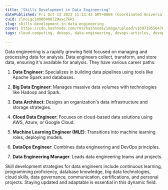 ```yaml
---
title: "Skills Development in Data Engineering"
datePublished: Fri Oct 13 2023 11:13:43 GMT+0000 (Coordinated Universal Time)
cuid: clnoigclm000408l29wxc7kk5
slug: skills-development-in-data-engineering
cover: https://cdn.hashnode.com/res/hashnode/image/upload/v1697195564760/48594fbb-dfb3-4735-9ba9-0aae5572fb64.png
tags: cloud-computing, devops, data-engineering, devops-articles, devopscommunity

---
```


Data engineering is a rapidly growing field focused on managing and processing data for analysis. Data engineers collect, transform, and store data, ensuring it's available for analysis. They have various career paths:

1. **Data Engineer**: Specializes in building data pipelines using tools like Apache Spark and databases.
    
2. **Big Data Engineer**: Manages massive data volumes with technologies like Hadoop and Spark.
    
3. **Data Architect**: Designs an organization's data infrastructure and storage strategies.
    
4. **Cloud Data Engineer**: Focuses on cloud-based data solutions using AWS, Azure, or Google Cloud.
    
5. **Machine Learning Engineer (MLE)**: Transitions into machine learning roles, deploying models.
    
6. **DataOps Engineer**: Combines data engineering and DevOps principles.
    
7. **Data Engineering Manager**: Leads data engineering teams and projects.
    

Skill development strategies for data engineers include continuous learning, programming proficiency, database knowledge, big data technologies, cloud skills, data governance, communication, certifications, and personal projects. Staying updated and adaptable is essential in this dynamic field.